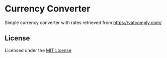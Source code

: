 # Currency Converter
Simple currency converter with rates retrieved from https://vatcomply.com/

## License
Licensed under the [MIT License](LICENSE)